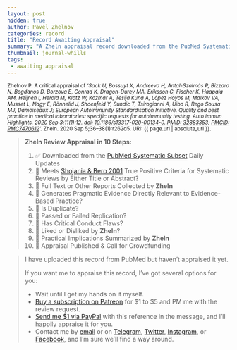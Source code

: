 ```yaml
---
layout: post
hidden: true
author: Pavel Zhelnov
categories: record
title: "Record Awaiting Appraisal"
summary: "A Zheln appraisal record downloaded from the PubMed Systematic Subset daily updates."
thumbnail: journal-whills
tags:
 - awaiting appraisal
---
```


<small id="citation">Zhelnov P. A critical appraisal of _‘Sack U, Bossuyt X, Andreeva H, Antal-Szalmás P, Bizzaro N, Bogdanos D, Borzova E, Conrad K, Dragon-Durey MA, Eriksson C, Fischer K, Haapala AM, Heijnen I, Herold M, Klotz W, Kozmar A, Tesija Kuna A, López Hoyos M, Malkov VA, Musset L, Nagy E, Rönnelid J, Shoenfeld Y, Sundic T, Tsirogianni A, Uibo R, Rego Sousa MJ, Damoiseaux J; European Autoimmunity Standardisation Initiative. Quality and best practice in medical laboratories: specific requests for autoimmunity testing. Auto Immun Highlights. 2020 Sep 3;11(1):12. [doi: 10.1186/s13317-020-00134-0](https://doi.org/10.1186/s13317-020-00134-0). [PMID: 32883353](https://pubmed.gov/32883353); [PMCID: PMC7470612](https://ncbi.nlm.nih.gov/pmc/PMC7470612)’._ Zheln. 2020 Sep 5;36–38(1):r262d5. URI: {{ page.url | absolute_url }}.</small>

> **Zheln Review Appraisal in 10 Steps:**
>
> 1. ✅ Downloaded from the [PubMed Systematic Subset](https://github.com/p1m-ortho/qs-global-ortho-search-queries/blob/global-sr-query/README.md) Daily Updates
> 2. 🔄 Meets [Shojania & Bero 2001](https://www.researchgate.net/publication/11820967_Taking_Advantage_of_the_Explosion_of_Systematic_Reviews_An_Efficient_MEDLINE_Search_Strategy) True Positive Criteria for Systematic Reviews by Either Title or Abstract?
> 3. 🔄 Full Text or Other Reports Collected by **Zheln**
> 4. 🔄 Generates Pragmatic Evidence Directly Relevant to Evidence-Based Practice?
> 5. 🔄 Is Duplicate?
> 6. 🔄 Passed or Failed Replication?
> 7. 🔄 Has Critical Conduct Flaws?
> 8. 🔄 Liked or Disliked by **Zheln**?
> 9. 🔄 Practical Implications Summarized by **Zheln**
> 10. 🔄 Appraisal Published & Call for Crowdfunding

> I have uploaded this record from PubMed but haven’t appraised it yet.
>
> If you want me to appraise this record, I’ve got several options for you:
> * Wait until I get my hands on it myself.
> * [Buy a subscription on Patreon](https://patreon.com/zheln) for $1 to $5 and PM me with the review request.
> * [Send me $1 via PayPal](https://paypal.me/pjelnov) with this reference in the message, and I’ll happily appraise it for you.
> * Contact me by [email](mailto:pavel@zheln.com) or on [Telegram](https://t.me/drzhelnov), [Twitter](https://twitter.com/drzhelnov), [Instagram](https://instagram.com/igzheln), or [Facebook](https://facebook.com/drzhelnov), and I’m sure we’ll find a way around.
